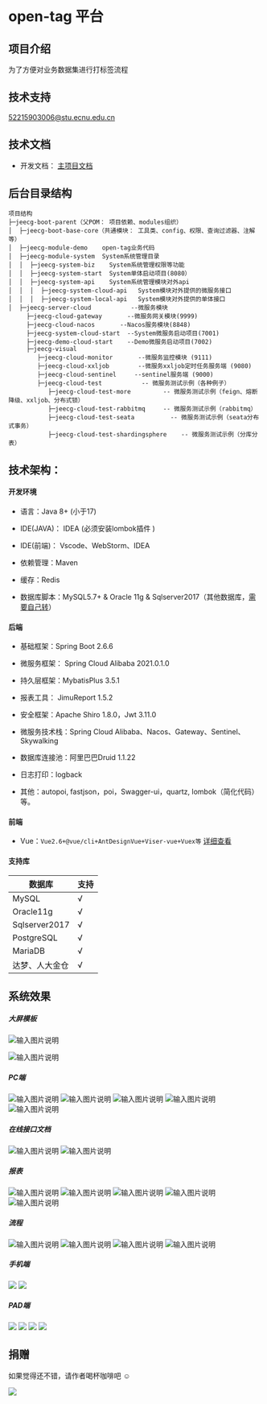 

open-tag 平台
===============

项目介绍
-----------------------------------
为了方便对业务数据集进行打标签流程

技术支持
-----------------------------------

52215903006@stu.ecnu.edu.cn


技术文档
-----------------------------------

- 开发文档：  [主项目文档](http://doc.jeecg.com) 

后台目录结构
-----------------------------------
```
项目结构
├─jeecg-boot-parent（父POM： 项目依赖、modules组织）
│  ├─jeecg-boot-base-core（共通模块： 工具类、config、权限、查询过滤器、注解等）
│  ├─jeecg-module-demo    open-tag业务代码
│  ├─jeecg-module-system  System系统管理目录
│  │  ├─jeecg-system-biz    System系统管理权限等功能
│  │  ├─jeecg-system-start  System单体启动项目(8080）
│  │  ├─jeecg-system-api    System系统管理模块对外api
│  │  │  ├─jeecg-system-cloud-api   System模块对外提供的微服务接口
│  │  │  ├─jeecg-system-local-api   System模块对外提供的单体接口
│  ├─jeecg-server-cloud           --微服务模块
     ├─jeecg-cloud-gateway       --微服务网关模块(9999)
     ├─jeecg-cloud-nacos       --Nacos服务模块(8848)
     ├─jeecg-system-cloud-start  --System微服务启动项目(7001)
     ├─jeecg-demo-cloud-start    --Demo微服务启动项目(7002)
     ├─jeecg-visual
        ├─jeecg-cloud-monitor       --微服务监控模块 (9111)
        ├─jeecg-cloud-xxljob        --微服务xxljob定时任务服务端 (9080)
        ├─jeecg-cloud-sentinel     --sentinel服务端 (9000)
        ├─jeecg-cloud-test           -- 微服务测试示例（各种例子）
           ├─jeecg-cloud-test-more         -- 微服务测试示例（feign、熔断降级、xxljob、分布式锁）
           ├─jeecg-cloud-test-rabbitmq     -- 微服务测试示例（rabbitmq）
           ├─jeecg-cloud-test-seata          -- 微服务测试示例（seata分布式事务）
           ├─jeecg-cloud-test-shardingsphere    -- 微服务测试示例（分库分表）
```
 
技术架构：
-----------------------------------
#### 开发环境

- 语言：Java 8+ (小于17)

- IDE(JAVA)： IDEA (必须安装lombok插件 )

- IDE(前端)： Vscode、WebStorm、IDEA

- 依赖管理：Maven

- 缓存：Redis

- 数据库脚本：MySQL5.7+  &  Oracle 11g & Sqlserver2017（其他数据库，[需要自己转](https://my.oschina.net/jeecg/blog/4905722)）


#### 后端

- 基础框架：Spring Boot 2.6.6

- 微服务框架： Spring Cloud Alibaba 2021.0.1.0

- 持久层框架：MybatisPlus 3.5.1

- 报表工具： JimuReport 1.5.2

- 安全框架：Apache Shiro 1.8.0，Jwt 3.11.0

- 微服务技术栈：Spring Cloud Alibaba、Nacos、Gateway、Sentinel、Skywalking

- 数据库连接池：阿里巴巴Druid 1.1.22

- 日志打印：logback

- 其他：autopoi, fastjson，poi，Swagger-ui，quartz, lombok（简化代码）等。


#### 前端

- Vue：`Vue2.6+@vue/cli+AntDesignVue+Viser-vue+Vuex等`  [详细查看](https://github.com/X-lab2017/open-tag-web)

#### 支持库

|  数据库   |  支持   |
| --- | --- |
|   MySQL   |  √   |
|  Oracle11g   |  √   |
|  Sqlserver2017   |  √   |
|   PostgreSQL   |  √   |
|   MariaDB   |  √   |
|   达梦、人大金仓   |  √   |


系统效果
----
##### 大屏模板
![输入图片说明](https://static.oschina.net/uploads/img/201912/25133248_Ag1C.jpg "在这里输入图片标题")

![输入图片说明](https://static.oschina.net/uploads/img/201912/25133301_k9Kc.jpg "在这里输入图片标题")

##### PC端
![输入图片说明](https://static.oschina.net/uploads/img/201904/14155402_AmlV.png "在这里输入图片标题")
![输入图片说明](https://static.oschina.net/uploads/img/201904/14160657_cHwb.png "在这里输入图片标题")
![输入图片说明](https://static.oschina.net/uploads/img/201904/14160813_KmXS.png "在这里输入图片标题")
![输入图片说明](https://static.oschina.net/uploads/img/201904/14160935_Nibs.png "在这里输入图片标题")
![输入图片说明](https://static.oschina.net/uploads/img/201904/14161004_bxQ4.png "在这里输入图片标题")


##### 在线接口文档
![输入图片说明](https://static.oschina.net/uploads/img/201908/27095258_M2Xq.png "在这里输入图片标题")
![输入图片说明](https://static.oschina.net/uploads/img/201904/14160957_hN3X.png "在这里输入图片标题")


##### 报表
![输入图片说明](https://static.oschina.net/uploads/img/201904/14160828_pkFr.png "在这里输入图片标题")
![输入图片说明](https://static.oschina.net/uploads/img/201904/14160834_Lo23.png "在这里输入图片标题")
![输入图片说明](https://static.oschina.net/uploads/img/201904/14160842_QK7B.png "在这里输入图片标题")
![输入图片说明](https://static.oschina.net/uploads/img/201904/14160849_GBm5.png "在这里输入图片标题")
![输入图片说明](https://static.oschina.net/uploads/img/201904/14160858_6RAM.png "在这里输入图片标题")

##### 流程
![输入图片说明](https://static.oschina.net/uploads/img/201904/14160623_8fwk.png "在这里输入图片标题")
![输入图片说明](https://static.oschina.net/uploads/img/201904/14160917_9Ftz.png "在这里输入图片标题")
![输入图片说明](https://static.oschina.net/uploads/img/201904/14160633_u59G.png "在这里输入图片标题")
![输入图片说明](https://static.oschina.net/uploads/img/201907/05165142_yyQ7.png "在这里输入图片标题")


##### 手机端
![](https://oscimg.oschina.net/oscnet/da543c5d0d57baab0cecaa4670c8b68c521.jpg)
![](https://oscimg.oschina.net/oscnet/fda4bd82cab9d682de1c1fbf2060bf14fa6.jpg)

##### PAD端
![](https://oscimg.oschina.net/oscnet/e90fef970a8c33790ab03ffd6c4c7cec225.jpg)
![](https://oscimg.oschina.net/oscnet/d78218803a9e856a0aa82b45efc49849a0c.jpg)
![](https://oscimg.oschina.net/oscnet/0404054d9a12647ef6f82cf9cfb80a5ac02.jpg)
![](https://oscimg.oschina.net/oscnet/59c23b230f52384e588ee16309b44fa20de.jpg)


## 捐赠 

如果觉得还不错，请作者喝杯咖啡吧 ☺

![](https://static.oschina.net/uploads/img/201903/08155608_0EFX.png)
